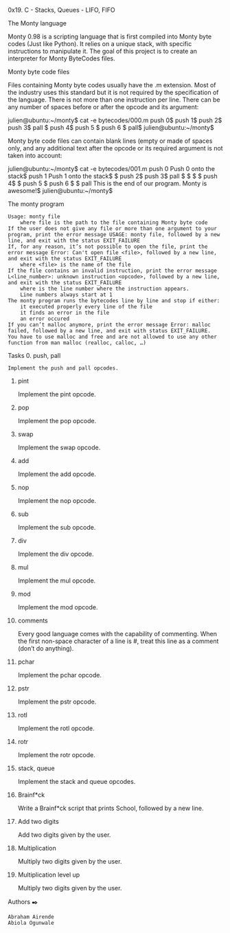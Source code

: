 0x19. C - Stacks, Queues - LIFO, FIFO


The Monty language

Monty 0.98 is a scripting language that is first compiled into Monty byte codes (Just like Python). It relies on a unique stack, with specific instructions to manipulate it. The goal of this project is to create an interpreter for Monty ByteCodes files.

Monty byte code files

Files containing Monty byte codes usually have the .m extension. Most of the industry uses this standard but it is not required by the specification of the language. There is not more than one instruction per line. There can be any number of spaces before or after the opcode and its argument:

julien@ubuntu:~/monty$ cat -e bytecodes/000.m
push 0$
push 1$
push 2$
  push 3$
                   pall    $
push 4$
    push 5    $
      push    6        $
pall$
julien@ubuntu:~/monty$

Monty byte code files can contain blank lines (empty or made of spaces only, and any additional text after the opcode or its required argument is not taken into account:

julien@ubuntu:~/monty$ cat -e bytecodes/001.m
push 0 Push 0 onto the stack$
push 1 Push 1 onto the stack$
$
push 2$
  push 3$
                   pall    $
$
$
                           $
push 4$
$
    push 5    $
      push    6        $
$
pall This is the end of our program. Monty is awesome!$
julien@ubuntu:~/monty$

The monty program

    Usage: monty file
        where file is the path to the file containing Monty byte code
    If the user does not give any file or more than one argument to your program, print the error message USAGE: monty file, followed by a new line, and exit with the status EXIT_FAILURE
    If, for any reason, it’s not possible to open the file, print the error message Error: Can't open file <file>, followed by a new line, and exit with the status EXIT_FAILURE
        where <file> is the name of the file
    If the file contains an invalid instruction, print the error message L<line_number>: unknown instruction <opcode>, followed by a new line, and exit with the status EXIT_FAILURE
        where is the line number where the instruction appears.
        Line numbers always start at 1
    The monty program runs the bytecodes line by line and stop if either:
        it executed properly every line of the file
        it finds an error in the file
        an error occured
    If you can’t malloc anymore, print the error message Error: malloc failed, followed by a new line, and exit with status EXIT_FAILURE.
    You have to use malloc and free and are not allowed to use any other function from man malloc (realloc, calloc, …)

Tasks
0. push, pall

    Implement the push and pall opcodes.

1. pint

    Implement the pint opcode.

2. pop

    Implement the pop opcode.

3. swap

    Implement the swap opcode.

4. add

    Implement the add opcode.

5. nop

    Implement the nop opcode.

6. sub

    Implement the sub opcode.

7. div

    Implement the div opcode.

8. mul

    Implement the mul opcode.

9. mod

    Implement the mod opcode.

10. comments

    Every good language comes with the capability of commenting. When the first non-space character of a line is #, treat this line as a comment (don’t do anything).

11. pchar

    Implement the pchar opcode.

12. pstr

    Implement the pstr opcode.

13. rotl

    Implement the rotl opcode.

14. rotr

    Implement the rotr opcode.

15. stack, queue

    Implement the stack and queue opcodes.

16. Brainf*ck

    Write a Brainf*ck script that prints School, followed by a new line.

17. Add two digits

    Add two digits given by the user.

18. Multiplication

    Multiply two digits given by the user.

19. Multiplication level up

    Multiply two digits given by the user.

Authors ✒️

    Abraham Airende
    Abiola Ogunwale
